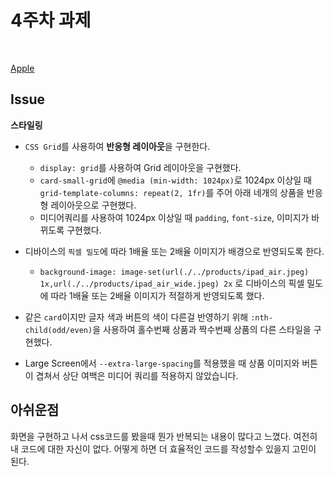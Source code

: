 # 4주차 과제

<br>

[Apple]()

## Issue

**스타일링**

- `CSS Grid`를 사용하여 **반응형 레이아웃**을 구현한다.

  - `display: grid`를 사용하여 Grid 레이아웃을 구현했다.
  - `card-small-grid`에 `@media (min-width: 1024px)`로 1024px 이상일 때 `grid-template-columns: repeat(2, 1fr)`를 주어 아래 네개의 상품을 반응형 레이아웃으로 구현했다.
  - 미디어쿼리를 사용하여 1024px 이상일 때 `padding`, `font-size`, 이미지가 바뀌도록 구현했다.

- 디바이스의 `픽셀 밀도`에 따라 1배율 또는 2배율 이미지가 배경으로 반영되도록 한다.

  - `background-image: image-set(url(./../products/ipad_air.jpeg) 1x,url(./../products/ipad_air_wide.jpeg) 2x` 로 디바이스의 픽셀 밀도에 따라 1배율 또는 2배율 이미지가 적절하게 반영되도록 했다.

- 같은 `card`이지만 글자 색과 버튼의 색이 다른걸 반영하기 위해 `:nth-child(odd/even)`을 사용하여 홀수번째 상품과 짝수번째 상품의 다른 스타일을 구현했다.

- Large Screen에서 `--extra-large-spacing`를 적용했을 때 상품 이미지와 버튼이 겹쳐서 상단 여백은 미디어 쿼리를 적용하지 않았습니다.

## 아쉬운점

화면을 구현하고 나서 css코드를 봤을때 뭔가 반복되는 내용이 많다고 느꼈다. 여전히 내 코드에 대한 자신이 없다. 어떻게 하면 더 효율적인 코드를 작성할수 있을지 고민이 된다.
